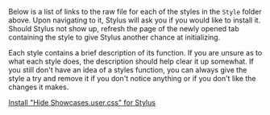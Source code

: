Below is a list of links to the raw file for each of the styles in the `Style` folder above. Upon navigating to it, Stylus will ask you if you would like to install it. Should Stylus not show up, refresh the page of the newly opened tab containing the style to give Stylus another chance at initializing.

Each style contains a brief description of its function. If you are unsure as to what each style does, the description should help clear it up somewhat. If you still don't have an idea of a styles function, you can always give the style a try and remove it if you don't notice anything or if you don't like the changes it makes.

[Install "Hide Showcases.user.css" for Stylus](https://github.com/NeoNyaa/CSS-Tweaks/raw/main/Stylus/wiki.gg/Style/Hide%20Showcases.user.css)
